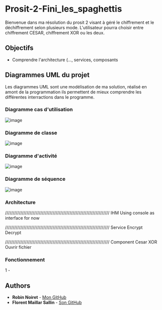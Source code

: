 # Prosit-2-Fini_les_spaghettis

Bienvenue dans ma résolution du prosit 2 visant à géré le chiffrement et le déchiffrement selon plusieurs mode. L'utilisateur pourra choisir entre chiffrement CESAR, chiffrement XOR ou les deux.

## Objectifs
- Comprendre l'architecture (..., services, composants


## Diagrammes UML du projet
Les diagrammes UML sont une modélisation de ma solution, réalisé en amont de la programmation ils permettent de mieux comprendre les différentes interractions dans le programme.

### Diagramme cas d'utilisation
![image](https://github.com/RobinNoiret/CESI_CPIA2_POO/blob/f98ef08758ed2bde4c6edb3cb1bb91a7182d0bb5/CESI_CPIA2_PROSIT2/POO_PBL2_Use%20Case.drawio%20(1).png)

### Diagramme de classe
![image](https://github.com/RobinNoiret/CESI_CPIA2_POO/blob/f98ef08758ed2bde4c6edb3cb1bb91a7182d0bb5/CESI_CPIA2_PROSIT2/POO%20-%20PBL2%20-%20%20Class%20Diagram.png)

### Diagramme d'activité
![image](...)

### Diagramme de séquence
![image](...)


### Architecture
////////////////////////////////////////////////////////////////////
IHM
  Using console as interface for now
 
////////////////////////////////////////////////////////////////////
Service
  Encrypt
  Decrypt
 
////////////////////////////////////////////////////////////////////
Component
  Cesar
  XOR
  Ouvrir fichier 

### Fonctionnement
1 - 

## Authors
* **Robin Noiret** - [Mon GitHub](https://github.com/RobinNoiret)
* **Florent Maillar Sallin** - [Son GitHub](https://github.com/FlorentMS)
